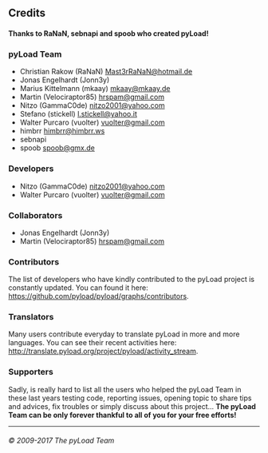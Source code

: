 Credits
-------

#### Thanks to RaNaN, sebnapi and spoob who created pyLoad!


### pyLoad Team

 - Christian Rakow (RaNaN) <Mast3rRaNaN@hotmail.de>
 - Jonas Engelhardt (Jonn3y)
 - Marius Kittelmann (mkaay) <mkaay@mkaay.de>
 - Martin (Velociraptor85) <hrspam@gmail.com>
 - Nitzo (GammaC0de) <nitzo2001@yahoo.com>
 - Stefano (stickell) <l.stickell@yahoo.it>
 - Walter Purcaro (vuolter) <vuolter@gmail.com>
 - himbrr <himbrr@himbrr.ws>
 - sebnapi
 - spoob <spoob@gmx.de>


### Developers

 - Nitzo (GammaC0de) <nitzo2001@yahoo.com>
 - Walter Purcaro (vuolter) <vuolter@gmail.com>


### Collaborators

 - Jonas Engelhardt (Jonn3y)
 - Martin (Velociraptor85) <hrspam@gmail.com>


### Contributors

The list of developers who have kindly contributed to the pyLoad project is constantly updated.
You can found it here: <https://github.com/pyload/pyload/graphs/contributors>.


### Translators

Many users contribute everyday to translate pyLoad in more and more languages.
You can see their recent activities here: <http://translate.pyload.org/project/pyload/activity_stream>.


### Supporters

Sadly, is really hard to list all the users who helped the pyLoad Team in these last years testing code, reporting issues,
opening topic to share tips and advices, fix troubles or simply discuss about this project...
**The pyLoad Team can be only forever thankful to all of you for your free efforts!**


----------------------------------
###### © 2009-2017 The pyLoad Team
